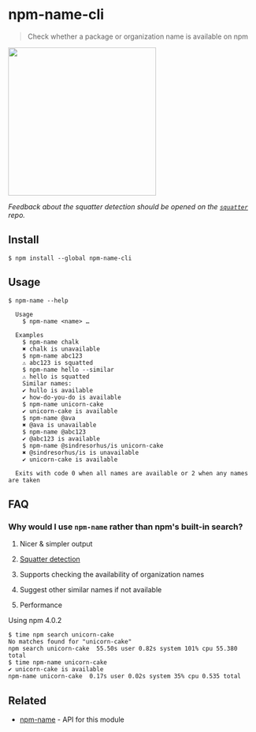 # npm-name-cli

> Check whether a package or organization name is available on npm

<img src="screenshot.gif" width="300">

*Feedback about the squatter detection should be opened on the [`squatter`](https://github.com/sholladay/squatter) repo.*

## Install

```
$ npm install --global npm-name-cli
```

## Usage

```
$ npm-name --help

  Usage
    $ npm-name <name> …

  Examples
    $ npm-name chalk
    ✖ chalk is unavailable
    $ npm-name abc123
    ⚠ abc123 is squatted
    $ npm-name hello --similar
    ⚠ hello is squatted
	Similar names:
	✔ hullo is available
	✔ how-do-you-do is available
	$ npm-name unicorn-cake
    ✔ unicorn-cake is available
    $ npm-name @ava
    ✖ @ava is unavailable
    $ npm-name @abc123
    ✔ @abc123 is available
    $ npm-name @sindresorhus/is unicorn-cake
    ✖ @sindresorhus/is is unavailable
    ✔ unicorn-cake is available

  Exits with code 0 when all names are available or 2 when any names are taken
```

## FAQ

### Why would I use `npm-name` rather than npm's built-in search?

1. Nicer & simpler output

2. [Squatter detection](https://github.com/sholladay/squatter)

3. Supports checking the availability of organization names

4. Suggest other similar names if not available

5. Performance

  Using npm 4.0.2

  ```
  $ time npm search unicorn-cake
  No matches found for "unicorn-cake"
  npm search unicorn-cake  55.50s user 0.82s system 101% cpu 55.380 total
  $ time npm-name unicorn-cake
  ✔ unicorn-cake is available
  npm-name unicorn-cake  0.17s user 0.02s system 35% cpu 0.535 total
  ```

## Related

- [npm-name](https://github.com/sindresorhus/npm-name) - API for this module

